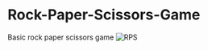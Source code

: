 # Rock-Paper-Scissors-Game
 Basic rock paper scissors game
 ![RPS](https://github.com/ToraoIV/Rock-Paper-Scissors-Game/assets/132240141/63cb0b31-77bd-44ab-a015-85e5eeacbe9f)
